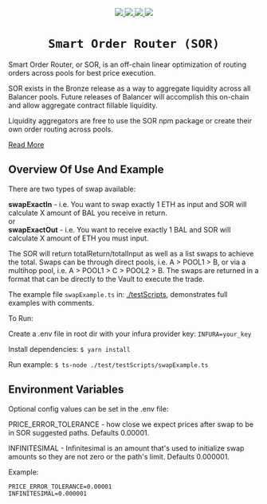 <p align="center">
  <a href="https://circleci.com/gh/balancer-labs/balancer-sor">
    <img src="https://circleci.com/gh/balancer-labs/balancer-sor.svg?style=svg&circle-token=33636208d3161f79ff283b29c8dba9841bda8931" />
  </a>
  <a href="https://coveralls.io/github/balancer-labs/balancer-sor">
    <img src="https://coveralls.io/repos/github/balancer-labs/balancer-sor/badge.svg?t=7avwwt" />
  </a>
  <a href="https://www.gnu.org/licenses/gpl-3.0">
    <img src="https://img.shields.io/badge/License-GPLv3-green.svg" />
  </a>
  <a href="https://www.npmjs.com/package/@koil-finance/sor">
    <img src="https://img.shields.io/badge/npm-v0.2.4-blue.svg?style=flat-square" />
  </a>
</p>

<h1 align=center><code>Smart Order Router (SOR)</code></h1>

Smart Order Router, or SOR, is an off-chain linear optimization of routing orders across pools for best price execution.

SOR exists in the Bronze release as a way to aggregate liquidity across all Balancer pools. Future releases of Balancer will accomplish this on-chain and allow aggregate contract fillable liquidity.

Liquidity aggregators are free to use the SOR npm package or create their own order routing across pools.

[Read More](https://docs.balancer.fi/developers/smart-order-router)

## Overview Of Use And Example

There are two types of swap available:

**swapExactIn** - i.e. You want to swap exactly 1 ETH as input and SOR will calculate X amount of BAL you receive in return.  
or  
**swapExactOut** - i.e. You want to receive exactly 1 BAL and SOR will calculate X amount of ETH you must input.

The SOR will return totalReturn/totalInput as well as a list swaps to achieve the total. Swaps can be through direct pools, i.e. A > POOL1 > B, or via a multihop pool, i.e. A > POOL1 > C > POOL2 > B. The swaps are returned in a format that can be directly to the Vault to execute the trade.

The example file `swapExample.ts` in: [./testScripts](test/testScripts/), demonstrates full examples with comments.

To Run:

Create a .env file in root dir with your infura provider key: `INFURA=your_key`

Install dependencies: `$ yarn install`

Run example: `$ ts-node ./test/testScripts/swapExample.ts`

## Environment Variables

Optional config values can be set in the .env file:

PRICE_ERROR_TOLERANCE - how close we expect prices after swap to be in SOR suggested paths. Defaults 0.00001.

INFINITESIMAL - Infinitesimal is an amount that's used to initialize swap amounts so they are not zero or the path's limit. Defaults 0.000001.

Example:

```
PRICE_ERROR_TOLERANCE=0.00001
INFINITESIMAL=0.000001
```
